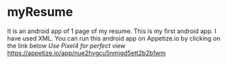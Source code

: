 # myResume

It is an android app of 1 page of my resume. This is my first android app. I have used XML.
You can run this android app on Appetize.io by clicking on the link below
*Use Pixel4 for perfect view*
https://appetize.io/app/nue2hvgcu5nmjgd5ett2b2b1wm
